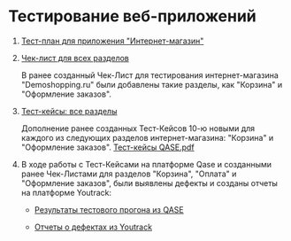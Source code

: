 # Тестирование веб-приложений

1. [Тест-план для приложения "Интернет-магазин"](https://docs.google.com/spreadsheets/d/1o3obMZyl4Jc1viXWQFOAxKv5AI2XAGo5AFfvmCuNixU/edit?gid=0#gid=0)
2. [Чек-лист для всех разделов](https://docs.google.com/spreadsheets/d/1-YO5gSBaxfIakPl1U3Bl-hCXl2MueUJP5IuauvX2_Fo/edit?gid=0#gid=0)

    В ранее созданный Чек-Лист для тестирования интернет-магазина "Demoshopping.ru" были добавлены такие разделы, как "Корзина" и "Оформление заказов".
   
3. [Тест-кейсы: все разделы](https://app.qase.io/project/G9?author=304) 

   Дополнение ранее созданных Тест-Кейсов 10-ю новыми для каждого из следующих разделов интернет-магазина: "Корзина" и "Оформление заказов".
   [Тест-кейсы QASE.pdf](https://github.com/user-attachments/files/18341969/-.QASE.pdf)

4. В ходе работы с Тест-Кейсами на платформе Qase и созданными ранее Чек-Листами для разделов "Корзина", "Оплата" и "Оформление заказов", были выявлены дефекты и созданы отчеты на платформе Youtrack:

    * [Результаты тестового прогона из QASE](https://github.com/user-attachments/files/18347291/Liaisan.Salakhova.Test.run.results.QASE.pdf)


    * [Отчеты о дефектах из Youtrack](https://github.com/user-attachments/files/18347293/Liaisan.Salakhova.Defect.reports.from.Youtrack.2.xlsx)




